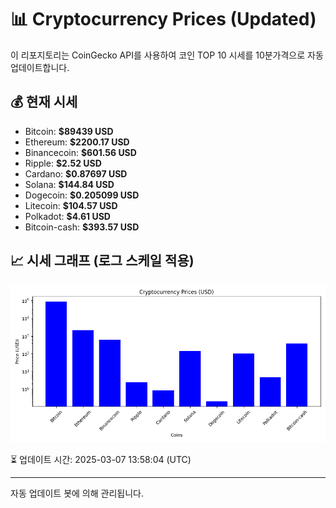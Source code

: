 
# 📊 Cryptocurrency Prices (Updated)

이 리포지토리는 CoinGecko API를 사용하여 코인 TOP 10 시세를 10분가격으로 자동 업데이트합니다.

## 💰 현재 시세
- Bitcoin: **$89439 USD**
- Ethereum: **$2200.17 USD**
- Binancecoin: **$601.56 USD**
- Ripple: **$2.52 USD**
- Cardano: **$0.87697 USD**
- Solana: **$144.84 USD**
- Dogecoin: **$0.205099 USD**
- Litecoin: **$104.57 USD**
- Polkadot: **$4.61 USD**
- Bitcoin-cash: **$393.57 USD**

## 📈 시세 그래프 (로그 스케일 적용)
![Crypto Prices](crypto_prices.png)

⏳ 업데이트 시간: 2025-03-07 13:58:04 (UTC)

---
자동 업데이트 봇에 의해 관리됩니다.
